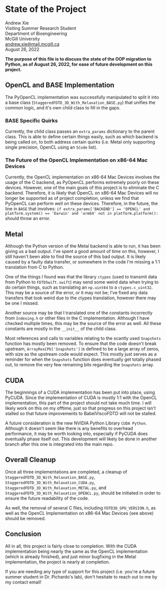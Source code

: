 State of the Project
====================
Andrew Xie  
Visiting Summer Research Student  
Department of Bioengineering  
McGill University  
andrew.xie@mail.mcgill.ca  
August 26, 2022 

**The purpose of this file is to discuss the state of the OOP migration to Python, as of August 26, 2022, for ease of future development on this project.**

## OpenCL and BASE Implementation
The PyOpenCL implementation was successfully manipulated to split it into a base class (`StaggeredFDTD_3D_With_Relaxation_BASE.py`) that unifies the common logic, and it's own child class to fill in the gaps. 

### BASE Specific Quirks
Currently, the child class passes an `extra_params` dictionary to the parent class. This is able to define certain things easily, such as which backend is being called on, to both address certain quirks (i.e. Metal only supporting single precision, OpenCL using an `SCode` list).

### The Future of the OpenCL Implementation on x86-64 Mac Devices
Currently, the OpenCL implementation on x86-64 Mac Devices involves the usage of the C backend, as PyOpenCL performs extremely poorly on these devices. However, one of the main goals of this project is to eliminate the C backend. Therefore, it is likely that OpenCL on x86-64 Mac Devices will no longer be supported as of project completion, unless we find that PyOpenCL can perform well on these devices. Therefore, in the future, the line in `BASE` that involves:
`if extra_params['BACKEND'] == 'OPENCL' and platform.system() == 'Darwin' and 'arm64' not in platform.platform():`
should throw an error.

## Metal
Although the Python version of the Metal backend is able to run, it has been giving us a bad output. I've spent a good amount of time on this, however, I still haven't been able to find the source of this bad output. It is likely caused by a faulty data transfer, or somewhere in the code I'm missing a 1:1 translation from C to Python.

One of the things I found was that the library `ctypes` (used to transmit data from Python to `FDTDSwift.swift`) may send some weird data when trying to do certain things, such as translating an `np.uint64` to a `ctypes.c_uint32`. This may be a source of the error, or it may not be; I've fixed any data transfers that look weird due to the ctypes translation, however there may be one I missed.

Another source may be that I translated one of the constants incorrectly from `Indexing.h` or other files in the C implementation. Although I have checked multiple times, this may be the source of the error as well. All these constants are mostly in the `__init__` of the child class.

Most references and calls to variables relating to the scantly used `Snapshots` function has mostly been removed. To ensure that the code doesn't break upstream, `ArrayResCPU['Snapshots']` is defined to be a large array of zeros, with size as the upstream code would expect. This mostly just serves as a reminder for when the `Snapshots` function does eventually get totally phased out, to remove the very few remaining bits regarding the `Snapshots` array.

## CUDA
The beginnings of a CUDA implementation has been put into place, using PyCUDA. Since the implementation of CUDA is mostly 1:1 with the OpenCL implementation, this part of the project should not take much time. I will likely work on this on my offtime, just so that progress on this project isn't stalled so that future improvements to BabelViscoFDTD will not be stalled.

A future consideration is the new NVIDIA Python Library `CUDA Python`. Although it doesn't seem like there is any benefits to overhead performance, it may be worth looking into, especially if PyCUDA does eventually phase itself out. This development will likely be done in another branch after this one is integrated into the main repo.

## Overall Cleanup
Once all three implementations are completed, a cleanup of `StaggeredFDTD_3D_With_Relaxation_BASE.py`, `StaggeredFDTD_3D_With_Relaxation_CUDA.py`, `StaggeredFDTD_3D_With_Relaxation_METAL.py`, and `StaggeredFDTD_3D_With_Relaxation_OPENCL.py`, should be initiated in order to ensure the future readability of the code.

As well, the removal of several C files, including `FDTD3D_GPU_VERSION.h`, as well as the OpenCL Implementation on x86-64 Mac Devices (see above) should be removed.

## Conclusion
All in all, this project is fairly close to completion. With the CUDA implementation being nearly the same as the OpenCL implementation (which is already finished), and just minor bugfixing in the Metal implementation, the project is nearly at completion.

If you are needing any type of support for this project (i.e. you're a future summer student in Dr. Pichardo's lab), don't hesitate to reach out to me by my contact email!
